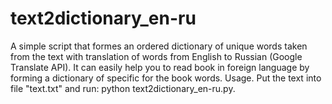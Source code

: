 # text2dictionary_en-ru
A simple script that formes an ordered dictionary of unique words taken from the text with translation of words from English to Russian (Google Translate API).
It can easily help you to read book in foreign language by forming a dictionary of specific for the book words.
Usage. Put the text into file "text.txt" and run: python text2dictionary_en-ru.py.
